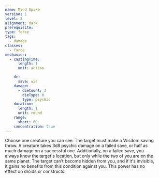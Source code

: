 ```yaml
---
name: Mind Spike
version: 1
level: 2
alignment: dark
prerequisite: 
type: force
tags:
  - damage
classes:
  - force
mechanics:
  - castingTime:
      length: 1
      unit: action

    dc:
      save: wis
    damage:
      - dieCount: 3
        dieType: 8
        type: psychic
    duration:
      length: 1
      unit: round
    range:
      short: 60
    concentration: true
---
```

Choose one creature you can see. The target must make a Wisdom saving throw. A creature takes 3d8 psychic damage on a failed save, or half as much damage on a successful one. Additionally, on a failed save, you always know the target's location, but only while the two of you are on the same planet. The target can't become hidden from you, and if it's invisible, it gains no benefits from this condition against you. This power has no effect on droids or constructs.
    